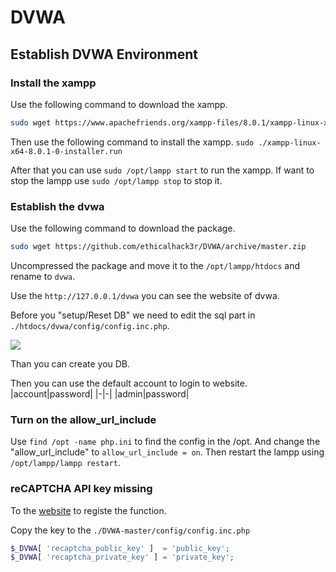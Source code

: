 # DVWA

## Establish DVWA Environment

### Install the xampp

Use the following command to download the xampp.

```bash
sudo wget https://www.apachefriends.org/xampp-files/8.0.1/xampp-linux-x64-8.0.1-0-installer.run
```

Then use the following command to install the xampp.
`sudo ./xampp-linux-x64-8.0.1-0-installer.run`

After that you can use `sudo /opt/lampp start` to run the xampp.
If want to stop the lampp use `sudo /opt/lampp stop` to stop it.

### Establish the dvwa

Use the following command to download the package.

```bash
sudo wget https://github.com/ethicalhack3r/DVWA/archive/master.zip
```

Uncompressed the package and move it to the `/opt/lampp/htdocs` and rename to `dvwa`.

Use the `http://127.0.0.1/dvwa` you can see the website of dvwa.

Before you "setup/Reset DB" we need to edit the sql part in `./htdocs/dvwa/config/config.inc.php`.

![](https://i.imgur.com/2JwPCXs.png)

Than you can create you DB.

Then you can use the default account to login to website.
|account|password|
|-|-|
|admin|password|

### Turn on the allow_url_include

Use `find /opt -name php.ini` to find the config in the /opt.
And change the "allow_url_include" to `allow_url_include = on`.
Then restart the lampp using `/opt/lampp/lampp restart`.

### reCAPTCHA API key missing

To the [website](https://www.google.com/recaptcha/admin/site/440483970) to registe the function.

Copy the key to the `./DVWA-master/config/config.inc.php`

```php
$_DVWA[ 'recaptcha_public_key' ]  = 'public_key';
$_DVWA[ 'recaptcha_private_key' ] = 'private_key';
```

